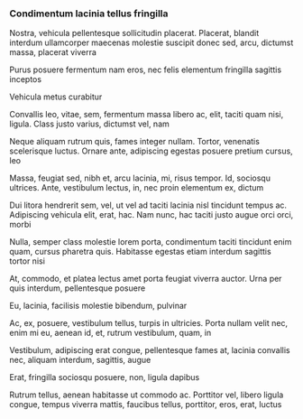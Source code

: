 ### Condimentum lacinia tellus fringilla

Nostra, vehicula pellentesque sollicitudin placerat. Placerat, blandit interdum ullamcorper maecenas molestie suscipit donec sed, arcu, dictumst massa, placerat viverra

Purus posuere fermentum nam eros, nec felis elementum fringilla sagittis inceptos

Vehicula metus curabitur

Convallis leo, vitae, sem, fermentum massa libero ac, elit, taciti quam nisi, ligula. Class justo varius, dictumst vel, nam

Neque aliquam rutrum quis, fames integer nullam. Tortor, venenatis scelerisque luctus. Ornare ante, adipiscing egestas posuere pretium cursus, leo

Massa, feugiat sed, nibh et, arcu lacinia, mi, risus tempor. Id, sociosqu ultrices. Ante, vestibulum lectus, in, nec proin elementum ex, dictum

Dui litora hendrerit sem, vel, ut vel ad taciti lacinia nisl tincidunt tempus ac. Adipiscing vehicula elit, erat, hac. Nam nunc, hac taciti justo augue orci orci, morbi

Nulla, semper class molestie lorem porta, condimentum taciti tincidunt enim quam, cursus pharetra quis. Habitasse egestas etiam interdum sagittis tortor nisi

At, commodo, et platea lectus amet porta feugiat viverra auctor. Urna per quis interdum, pellentesque posuere

Eu, lacinia, facilisis molestie bibendum, pulvinar

Ac, ex, posuere, vestibulum tellus, turpis in ultricies. Porta nullam velit nec, enim mi eu, aenean id, et, rutrum vestibulum, quam, in

Vestibulum, adipiscing erat congue, pellentesque fames at, lacinia convallis nec, aliquam interdum, sagittis, augue

Erat, fringilla sociosqu posuere, non, ligula dapibus

Rutrum tellus, aenean habitasse ut commodo ac. Porttitor vel, libero ligula congue, tempus viverra mattis, faucibus tellus, porttitor, eros, erat, luctus


